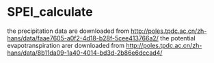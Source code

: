 # SPEI_calculate
the precipitation data are downloaded from http://poles.tpdc.ac.cn/zh-hans/data/faae7605-a0f2-4d18-b28f-5cee413766a2/
the potential evapotranspiration arer downloaded from http://poles.tpdc.ac.cn/zh-hans/data/8b11da09-1a40-4014-bd3d-2b86e6dccad4/
